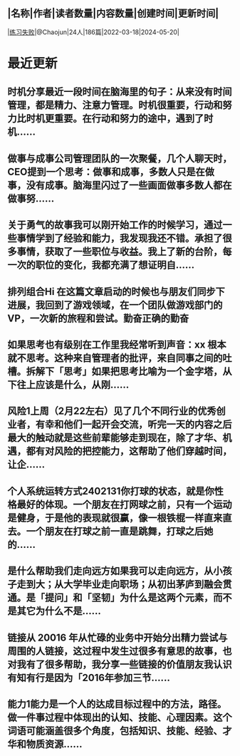 |名称|作者|读者数量|内容数量|创建时间|更新时间|
---
|[练习失败](https://xiaobot.net/p/causally?refer=0b133df9-27dc-423b-8101-639049001c13)|@Chaojun|24人|186篇|2022-03-18|2024-05-20|

# 最近更新
## 时机分享最近一段时间在脑海里的句子：从来没有时间管理，都是精力、注意力管理。时机很重要，行动和努力比时机更重要。在行动和努力的途中，遇到了时机......
## 做事与成事公司管理团队的一次聚餐，几个人聊天时，CEO提到一个思考：做事和成事，多数人只是在做事，没有成事。脑海里闪过了一些画面做事多数人都在做事努......
## 关于勇气的故事我可以刚开始工作的时候学习，通过一些事情学到了经验和能力，我发现我还不错。承担了很多事情，获取了一些职位与收益。我上了新的台阶，每一次的职位的变化，我都充满了想证明自......
## 排列组合Hi 在这篇文章启动的时候也与朋友们同步下进展，我回到了游戏领域，在一个团队做游戏部门的 VP，一次新的旅程和尝试。勤奋正确的勤奋
## 如果思考也有级别在工作里我经常听到声音：xx 根本就不思考。这种来自管理者的批评，来自同事之间的吐槽。拆解下「思考」如果把思考比喻为一个金字塔，从下往上应该是什么，从刚......
## 风险1上周（2月22左右）见了几个不同行业的优秀创业者，有幸和他们一起开会交流，听完一天的内容之后最大的触动就是这些前辈能够走到现在，除了才华、机遇，都有对风险的把控能力，这帮助了他们穿越时间，让企......
## 个人系统运转方式2402131你打球的状态，就是你性格最好的体现。一个朋友在打网球之前，只有一个运动是健身，于是他的表现就很赢，像一根铁棍一样直来直去。一个朋友在打球之前一直是跳舞，打球之后她的......
## 是什么帮助我们走向远方如果我可以走向远方，从小孩子走到大；从大学毕业走向职场；从初出茅庐到融会贯通。是「提问」和「坚韧」为什么是这两个元素，而不是其它为什么不是......
## 链接从 20016 年从忙碌的业务中开始分出精力尝试与周围的人链接，这过程中发生过很多有意思的故事，也对我有了很多帮助，我分享一些链接的价值朋友我认识有知有行是因为「2016年参加三节......
## 能力1能力是一个人的达成目标过程中的方法，路径。做一件事过程中体现出的认知、技能、心理因素。这个词语可能涵盖很多个角度，包括知识、技能、经验、才华和物质资源......

